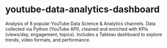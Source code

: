 # youtube-data-analytics-dashboard
Analysis of 8 popular YouTube Data Science &amp; Analytics channels. Data collected via Python (YouTube API), cleaned and enriched with KPIs (views/day, engagement, topics). Includes a Tableau dashboard to explore trends, video formats, and performance.
